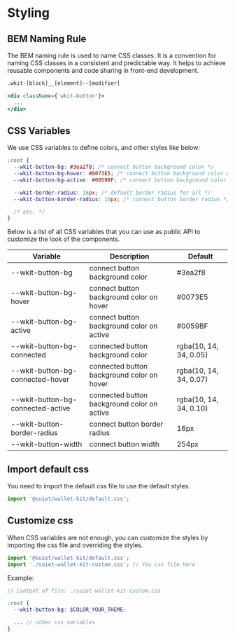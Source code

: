 # Styling

## BEM Naming Rule

The BEM naming rule is used to name CSS classes. It is a convention for naming CSS classes in a consistent and predictable way. It helps to achieve reusable components and code sharing in front-end development.

```txt
.wkit-[block]__[element]--[modifier]
```

```jsx
<div className={'wkit-button'}>
  ...
</div>
```

## CSS Variables

We use CSS variables to define colors, and other styles like below:

```css
:root {
  --wkit-button-bg: #3ea2f8; /* connect button background color */
  --wkit-button-bg-hover: #0073E5; /* connect button background color on hover */
  --wkit-button-bg-active: #0059BF; /* connect button background color on active */

  --wkit-border-radius: 16px; /* default border radius for all */
  --wkit-button-border-radius: 16px; /* connect button border radius */

  /* etc. */
}
```

Below is a list of all CSS variables that you can use as public API to customize the look of the components.

| Variable | Description | Default |
| --- | --- | --- |
| --wkit-button-bg | connect button background color | #3ea2f8 |
| --wkit-button-bg-hover | connect button background color on hover | #0073E5 |
| --wkit-button-bg-active | connect button background color on active | #0059BF |
| --wkit-button-bg-connected | connected button background color | rgba(10, 14, 34, 0.05) |
| --wkit-button-bg-connected-hover | connected button background color on hover | rgba(10, 14, 34, 0.07) |
| --wkit-button-bg-connected-active | connected button background color on active | rgba(10, 14, 34, 0.10) |
| --wkit-button-border-radius | connect button border radius | 16px |
| --wkit-button-width | connect button width | 254px |

## Import default css

You need to import the default css file to use the default styles.

```js
import '@suiet/wallet-kit/default.css';
```

## Customize css

When CSS variables are not enough, you can customize the styles by importing the css file and overriding the styles.

```js
import '@suiet/wallet-kit/default.css';
import './suiet-wallet-kit-custom.css'; // You css file here
```

Example:

```scss
// Content of file: ./suiet-wallet-kit-custom.css

:root {
  --wkit-button-bg: $COLOR_YOUR_THEME;

  ... // other css variables
}
```
